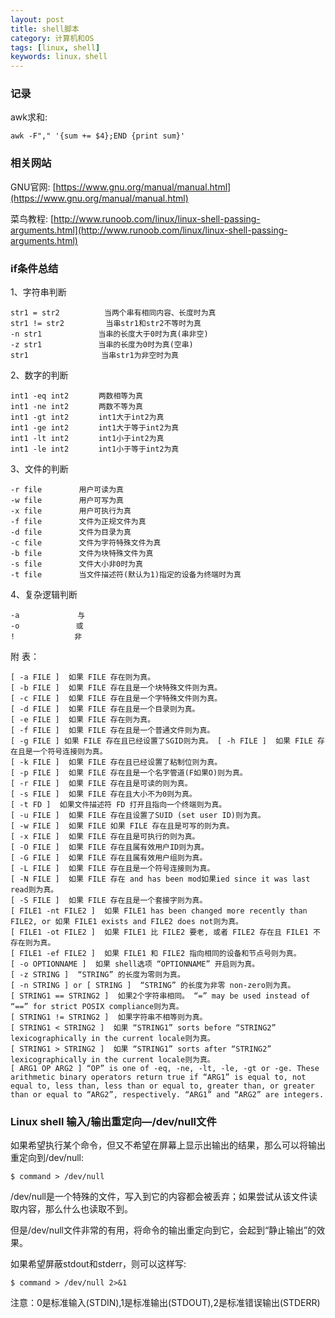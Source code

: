 ```yaml
---
layout: post
title: shell脚本
category: 计算机和OS
tags: [linux, shell]
keywords: linux，shell
---
```


### 记录

awk求和: 
```
awk -F"," '{sum += $4};END {print sum}'
```

### 相关网站
GNU官网: [https://www.gnu.org/manual/manual.html](https://www.gnu.org/manual/manual.html)

菜鸟教程: [http://www.runoob.com/linux/linux-shell-passing-arguments.html](http://www.runoob.com/linux/linux-shell-passing-arguments.html)


### if条件总结
1、字符串判断
```
str1 = str2　　　　　　当两个串有相同内容、长度时为真
str1 != str2　　　　　 当串str1和str2不等时为真
-n str1　　　　　　　 当串的长度大于0时为真(串非空)
-z str1　　　　　　　 当串的长度为0时为真(空串)
str1　　　　　　　　   当串str1为非空时为真
```

2、数字的判断
```
int1 -eq int2　　　　两数相等为真
int1 -ne int2　　　　两数不等为真
int1 -gt int2　　　　int1大于int2为真
int1 -ge int2　　　　int1大于等于int2为真
int1 -lt int2　　　　int1小于int2为真
int1 -le int2　　　　int1小于等于int2为真
```
3、文件的判断
```
-r file　　　　　用户可读为真
-w file　　　　　用户可写为真
-x file　　　　　用户可执行为真
-f file　　　　　文件为正规文件为真
-d file　　　　　文件为目录为真
-c file　　　　　文件为字符特殊文件为真
-b file　　　　　文件为块特殊文件为真
-s file　　　　　文件大小非0时为真
-t file　　　　　当文件描述符(默认为1)指定的设备为终端时为真
```
4、复杂逻辑判断
```
-a 　 　　　　　 与
-o　　　　　　　 或
!　　　　　　　　非
```

附 表：
```
[ -a FILE ]  如果 FILE 存在则为真。
[ -b FILE ]  如果 FILE 存在且是一个块特殊文件则为真。
[ -c FILE ]  如果 FILE 存在且是一个字特殊文件则为真。
[ -d FILE ]  如果 FILE 存在且是一个目录则为真。
[ -e FILE ]  如果 FILE 存在则为真。
[ -f FILE ]  如果 FILE 存在且是一个普通文件则为真。
[ -g FILE ] 如果 FILE 存在且已经设置了SGID则为真。 [ -h FILE ]  如果 FILE 存在且是一个符号连接则为真。
[ -k FILE ]  如果 FILE 存在且已经设置了粘制位则为真。
[ -p FILE ]  如果 FILE 存在且是一个名字管道(F如果O)则为真。
[ -r FILE ]  如果 FILE 存在且是可读的则为真。
[ -s FILE ]  如果 FILE 存在且大小不为0则为真。
[ -t FD ]  如果文件描述符 FD 打开且指向一个终端则为真。
[ -u FILE ]  如果 FILE 存在且设置了SUID (set user ID)则为真。
[ -w FILE ]  如果 FILE 如果 FILE 存在且是可写的则为真。
[ -x FILE ]  如果 FILE 存在且是可执行的则为真。
[ -O FILE ]  如果 FILE 存在且属有效用户ID则为真。
[ -G FILE ]  如果 FILE 存在且属有效用户组则为真。
[ -L FILE ]  如果 FILE 存在且是一个符号连接则为真。
[ -N FILE ]  如果 FILE 存在 and has been mod如果ied since it was last read则为真。
[ -S FILE ]  如果 FILE 存在且是一个套接字则为真。
[ FILE1 -nt FILE2 ]  如果 FILE1 has been changed more recently than FILE2, or 如果 FILE1 exists and FILE2 does not则为真。
[ FILE1 -ot FILE2 ]  如果 FILE1 比 FILE2 要老, 或者 FILE2 存在且 FILE1 不存在则为真。
[ FILE1 -ef FILE2 ]  如果 FILE1 和 FILE2 指向相同的设备和节点号则为真。
[ -o OPTIONNAME ]  如果 shell选项 “OPTIONNAME” 开启则为真。
[ -z STRING ]  “STRING” 的长度为零则为真。
[ -n STRING ] or [ STRING ]  “STRING” 的长度为非零 non-zero则为真。
[ STRING1 == STRING2 ]  如果2个字符串相同。 “=” may be used instead of “==” for strict POSIX compliance则为真。
[ STRING1 != STRING2 ]  如果字符串不相等则为真。
[ STRING1 < STRING2 ]  如果 “STRING1” sorts before “STRING2” lexicographically in the current locale则为真。
[ STRING1 > STRING2 ]  如果 “STRING1” sorts after “STRING2” lexicographically in the current locale则为真。
[ ARG1 OP ARG2 ] “OP” is one of -eq, -ne, -lt, -le, -gt or -ge. These arithmetic binary operators return true if “ARG1” is equal to, not equal to, less than, less than or equal to, greater than, or greater than or equal to “ARG2”, respectively. “ARG1” and “ARG2” are integers.
```

### Linux shell 输入/输出重定向—/dev/null文件
如果希望执行某个命令，但又不希望在屏幕上显示出输出的结果，那么可以将输出重定向到/dev/null:
```
$ command > /dev/null
```
/dev/null是一个特殊的文件，写入到它的内容都会被丢弃；如果尝试从该文件读取内容，那么什么也读取不到。

但是/dev/null文件非常的有用，将命令的输出重定向到它，会起到“静止输出”的效果。

如果希望屏蔽stdout和stderr，则可以这样写:
```
$ command > /dev/null 2>&1
```
注意：0是标准输入(STDIN),1是标准输出(STDOUT),2是标准错误输出(STDERR)